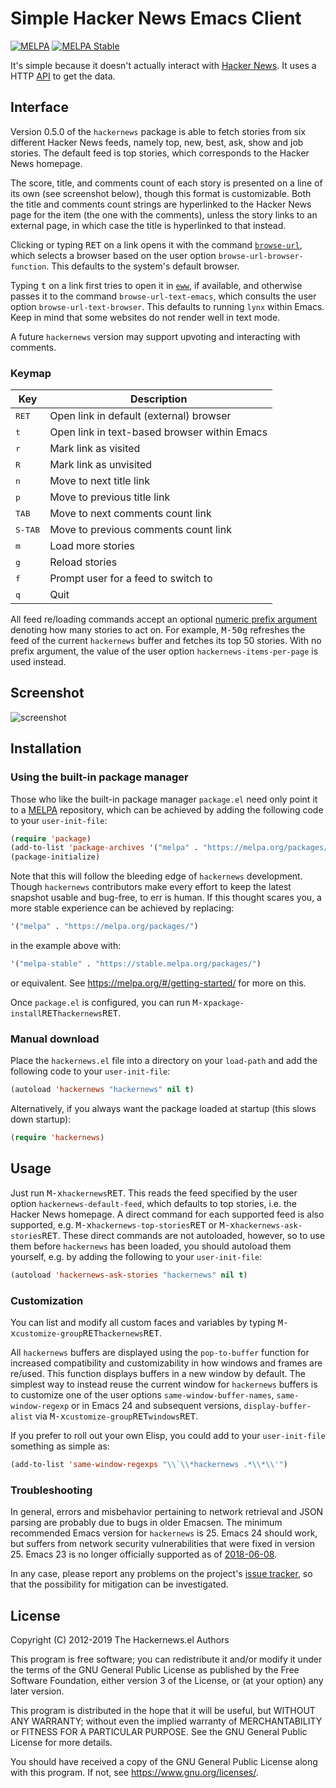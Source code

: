 # Simple Hacker News Emacs Client

[![MELPA](https://melpa.org/packages/hackernews-badge.svg)](https://melpa.org/#/hackernews)
[![MELPA Stable](https://stable.melpa.org/packages/hackernews-badge.svg)](https://stable.melpa.org/#/hackernews)

It's simple because it doesn't actually interact with [Hacker
News](https://news.ycombinator.com/).  It uses a HTTP
[API](https://hacker-news.firebaseio.com/v0) to get the data.

## Interface

Version 0.5.0 of the `hackernews` package is able to fetch stories
from six different Hacker News feeds, namely top, new, best, ask, show
and job stories.  The default feed is top stories, which corresponds
to the Hacker News homepage.

The score, title, and comments count of each story is presented on a
line of its own (see screenshot below), though this format is
customizable.  Both the title and comments count strings are
hyperlinked to the Hacker News page for the item (the one with the
comments), unless the story links to an external page, in which case
the title is hyperlinked to that instead.

Clicking or typing <kbd>RET</kbd> on a link opens it with the command
[`browse-url`](https://www.gnu.org/software/emacs/manual/html_node/emacs/Browse_002dURL.html),
which selects a browser based on the user option
`browse-url-browser-function`.  This defaults to the system's default
browser.

Typing <kbd>t</kbd> on a link first tries to open it in
[`eww`](https://www.gnu.org/software/emacs/manual/html_node/eww/index.html),
if available, and otherwise passes it to the command
`browse-url-text-emacs`, which consults the user option
`browse-url-text-browser`.  This defaults to running `lynx` within
Emacs.  Keep in mind that some websites do not render well in text
mode.

A future `hackernews` version may support upvoting and interacting
with comments.

### Keymap

| Key              | Description                                  |
|------------------|----------------------------------------------|
| <kbd>RET</kbd>   | Open link in default (external) browser      |
| <kbd>t</kbd>     | Open link in text-based browser within Emacs |
| <kbd>r</kbd>     | Mark link as visited                         |
| <kbd>R</kbd>     | Mark link as unvisited                       |
| <kbd>n</kbd>     | Move to next title link                      |
| <kbd>p</kbd>     | Move to previous title link                  |
| <kbd>TAB</kbd>   | Move to next comments count link             |
| <kbd>S-TAB</kbd> | Move to previous comments count link         |
| <kbd>m</kbd>     | Load more stories                            |
| <kbd>g</kbd>     | Reload stories                               |
| <kbd>f</kbd>     | Prompt user for a feed to switch to          |
| <kbd>q</kbd>     | Quit                                         |

All feed re/loading commands accept an optional [numeric prefix
argument](https://www.gnu.org/software/emacs/manual/html_node/emacs/Arguments.html)
denoting how many stories to act on.  For example,
<kbd>M-5</kbd><kbd>0</kbd><kbd>g</kbd> refreshes the feed of the
current `hackernews` buffer and fetches its top 50 stories.  With no
prefix argument, the value of the user option
`hackernews-items-per-page` is used instead.

## Screenshot

![screenshot](https://raw.github.com/clarete/hackernews.el/master/Screenshot.png)

## Installation

### Using the built-in package manager

Those who like the built-in package manager `package.el` need only
point it to a [MELPA](https://melpa.org) repository, which can be
achieved by adding the following code to your `user-init-file`:

```el
(require 'package)
(add-to-list 'package-archives '("melpa" . "https://melpa.org/packages/"))
(package-initialize)
```

Note that this will follow the bleeding edge of `hackernews`
development.  Though `hackernews` contributors make every effort to
keep the latest snapshot usable and bug-free, to err is human.  If
this thought scares you, a more stable experience can be achieved by
replacing:

```el
'("melpa" . "https://melpa.org/packages/")
```

in the example above with:

```el
'("melpa-stable" . "https://stable.melpa.org/packages/")
```

or equivalent.  See https://melpa.org/#/getting-started/ for more on
this.

Once `package.el` is configured, you can run
<kbd>M-x</kbd>`package-install`<kbd>RET</kbd>`hackernews`<kbd>RET</kbd>.

### Manual download

Place the `hackernews.el` file into a directory on your `load-path`
and add the following code to your `user-init-file`:

```el
(autoload 'hackernews "hackernews" nil t)
```

Alternatively, if you always want the package loaded at startup (this
slows down startup):

```el
(require 'hackernews)
```

## Usage

Just run <kbd>M-x</kbd>`hackernews`<kbd>RET</kbd>.  This reads the
feed specified by the user option `hackernews-default-feed`, which
defaults to top stories, i.e. the Hacker News homepage.  A direct
command for each supported feed is also supported, e.g.
<kbd>M-x</kbd>`hackernews-top-stories`<kbd>RET</kbd> or
<kbd>M-x</kbd>`hackernews-ask-stories`<kbd>RET</kbd>.  These direct
commands are not autoloaded, however, so to use them before
`hackernews` has been loaded, you should autoload them yourself, e.g.
by adding the following to your `user-init-file`:

```el
(autoload 'hackernews-ask-stories "hackernews" nil t)
```

### Customization

You can list and modify all custom faces and variables by typing
<kbd>M-x</kbd>`customize-group`<kbd>RET</kbd>`hackernews`<kbd>RET</kbd>.

All `hackernews` buffers are displayed using the `pop-to-buffer`
function for increased compatibility and customizability in how
windows and frames are re/used.  This function displays buffers in a
new window by default.  The simplest way to instead reuse the current
window for `hackernews` buffers is to customize one of the user
options `same-window-buffer-names`, `same-window-regexp` or in Emacs
24 and subsequent versions, `display-buffer-alist` via
<kbd>M-x</kbd>`customize-group`<kbd>RET</kbd>`windows`<kbd>RET</kbd>.

If you prefer to roll out your own Elisp, you could add to your
`user-init-file` something as simple as:

```el
(add-to-list 'same-window-regexps "\\`\\*hackernews .*\\*\\'")
```

### Troubleshooting

In general, errors and misbehavior pertaining to network retrieval and
JSON parsing are probably due to bugs in older Emacsen.  The minimum
recommended Emacs version for `hackernews` is 25.  Emacs 24 should
work, but suffers from network security vulnerabilities that were
fixed in version 25.  Emacs 23 is no longer officially supported as of
[2018-06-08](https://github.com/clarete/hackernews.el/issues/46).

In any case, please report any problems on the project's [issue
tracker](https://github.com/clarete/hackernews.el/issues), so that the
possibility for mitigation can be investigated.

## License

Copyright (C) 2012-2019 The Hackernews.el Authors

This program is free software; you can redistribute it and/or modify
it under the terms of the GNU General Public License as published by
the Free Software Foundation, either version 3 of the License, or
(at your option) any later version.

This program is distributed in the hope that it will be useful,
but WITHOUT ANY WARRANTY; without even the implied warranty of
MERCHANTABILITY or FITNESS FOR A PARTICULAR PURPOSE.  See the
GNU General Public License for more details.

You should have received a copy of the GNU General Public License
along with this program.  If not, see <https://www.gnu.org/licenses/>.
